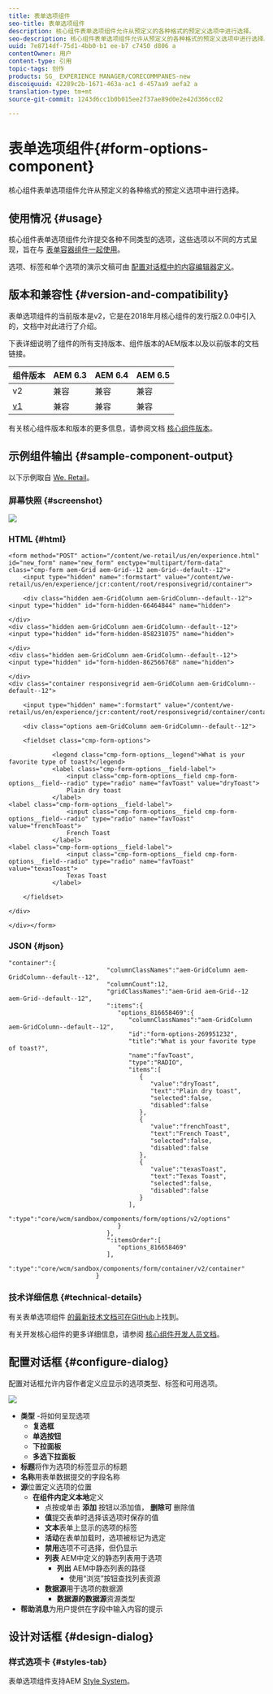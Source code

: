 ```yaml
---
title: 表单选项组件
seo-title: 表单选项组件
description: 核心组件表单选项组件允许从预定义的各种格式的预定义选项中进行选择。
seo-description: 核心组件表单选项组件允许从预定义的各种格式的预定义选项中进行选择。
uuid: 7e8714df-75d1-4bb0-b1 ee-b7 c7450 d806 a
contentOwner: 用户
content-type: 引用
topic-tags: 创作
products: SG_ EXPERIENCE MANAGER/CORECOMMPANES-new
discoiquuid: 42289c2b-1671-463a-ac1 d-457aa9 aefa2 a
translation-type: tm+mt
source-git-commit: 1243d6cc1b0b015ee2f37ae89d0e2e42d366cc02

---
```



# 表单选项组件{#form-options-component}

核心组件表单选项组件允许从预定义的各种格式的预定义选项中进行选择。

## 使用情况 {#usage}

核心组件表单选项组件允许提交各种不同类型的选项，这些选项以不同的方式呈现，旨在与 [表单容器组件一起使用](form-container.md)。

选项、标签和单个选项的演示文稿可由 [配置对话框中的内容编辑器定义](#configure-dialog)。

## 版本和兼容性 {#version-and-compatibility}

表单选项组件的当前版本是v2，它是在2018年月核心组件的发行版2.0.0中引入的，文档中对此进行了介绍。

下表详细说明了组件的所有支持版本、组件版本的AEM版本以及以前版本的文档链接。

| 组件版本 | AEM 6.3 | AEM 6.4 | AEM 6.5 |
|--- |--- |--- |--- |
| v2 | 兼容 | 兼容 | 兼容 |
| [v1](form-options-v1.md) | 兼容 | 兼容 | 兼容 |

有关核心组件版本和版本的更多信息，请参阅文档 [核心组件版本](versions.md)。

## 示例组件输出 {#sample-component-output}

以下示例取自 [We. Retail](https://helpx.adobe.com/experience-manager/6-5/sites/developing/using/we-retail.html)。

### 屏幕快照 {#screenshot}

![](assets/screen_shot_2018-01-12at113648.png)

### HTML {#html}

```
<form method="POST" action="/content/we-retail/us/en/experience.html" id="new_form" name="new_form" enctype="multipart/form-data" class="cmp-form aem-Grid aem-Grid--12 aem-Grid--default--12">
    <input type="hidden" name=":formstart" value="/content/we-retail/us/en/experience/jcr:content/root/responsivegrid/container">
    
    <div class="hidden aem-GridColumn aem-GridColumn--default--12">
<input type="hidden" id="form-hidden-66464844" name="hidden">

</div>
<div class="hidden aem-GridColumn aem-GridColumn--default--12">
<input type="hidden" id="form-hidden-858231075" name="hidden">

</div>
<div class="hidden aem-GridColumn aem-GridColumn--default--12">
<input type="hidden" id="form-hidden-862566768" name="hidden">

</div>
<div class="container responsivegrid aem-GridColumn aem-GridColumn--default--12">

    <input type="hidden" name=":formstart" value="/content/we-retail/us/en/experience/jcr:content/root/responsivegrid/container/container">
    
    <div class="options aem-GridColumn aem-GridColumn--default--12">

    <fieldset class="cmp-form-options">
        
            <legend class="cmp-form-options__legend">What is your favorite type of toast?</legend>
            <label class="cmp-form-options__field-label">
                <input class="cmp-form-options__field cmp-form-options__field--radio" type="radio" name="favToast" value="dryToast">
                Plain dry toast
            </label>
<label class="cmp-form-options__field-label">
                <input class="cmp-form-options__field cmp-form-options__field--radio" type="radio" name="favToast" value="frenchToast">
                French Toast
            </label>
<label class="cmp-form-options__field-label">
                <input class="cmp-form-options__field cmp-form-options__field--radio" type="radio" name="favToast" value="texasToast">
                Texas Toast
            </label>

    </fieldset>

</div>

</div></form>
```

### JSON {#json}

```
"container":{  
                           "columnClassNames":"aem-GridColumn aem-GridColumn--default--12",
                           "columnCount":12,
                           "gridClassNames":"aem-Grid aem-Grid--12 aem-Grid--default--12",
                           ":items":{  
                              "options_816658469":{  
                                 "columnClassNames":"aem-GridColumn aem-GridColumn--default--12",
                                 "id":"form-options-269951232",
                                 "title":"What is your favorite type of toast?",
                                 "name":"favToast",
                                 "type":"RADIO",
                                 "items":[  
                                    {  
                                       "value":"dryToast",
                                       "text":"Plain dry toast",
                                       "selected":false,
                                       "disabled":false
                                    },
                                    {  
                                       "value":"frenchToast",
                                       "text":"French Toast",
                                       "selected":false,
                                       "disabled":false
                                    },
                                    {  
                                       "value":"texasToast",
                                       "text":"Texas Toast",
                                       "selected":false,
                                       "disabled":false
                                    }
                                 ],
                                 ":type":"core/wcm/sandbox/components/form/options/v2/options"
                              }
                           },
                           ":itemsOrder":[  
                              "options_816658469"
                           ],
                           ":type":"core/wcm/sandbox/components/form/container/v2/container"
                        }
```

### 技术详细信息 {#technical-details}

有关表单选项组件 [的最新技术文档可在GitHub](https://github.com/adobe/aem-core-wcm-components/blob/master/content/src/content/jcr_root/apps/core/wcm/components/form/options/v2/options)上找到。

有关开发核心组件的更多详细信息，请参阅 [核心组件开发人员文档](developing.md)。

## 配置对话框 {#configure-dialog}

配置对话框允许内容作者定义应显示的选项类型、标签和可用选项。

![](assets/screen_shot_2018-01-12at113153.png)

* **类型** -将如何呈现选项
   * **复选框**
   * **单选按钮**
   * **下拉面板**
   * **多选下拉面板**
* **标题**将作为选项的标签显示的标题
* **名称**用表单数据提交的字段名称
* **源**位置定义选项的位置
   * **在组件内定义本地**定义
      * 点按或单击 **添加** 按钮以添加值， **删除可** 删除值
      * **值**提交表单时选择该选项时保存的值
      * **文本**表单上显示的选项的标签
      * **活动**在表单加载时，选项被标记为选定
      * **禁用**选项不可选择，但仍显示
      * **列表** AEM中定义的静态列表用于选项
         * **列出** AEM中静态列表的路径
            * 使用“浏览”按钮查找列表资源
      * **数据源**用于选项的数据源
         * **数据源的数据源**资源类型
* **帮助消息**为用户提供在字段中输入内容的提示

## 设计对话框 {#design-dialog}

### 样式选项卡 {#styles-tab}

表单选项组件支持AEM [Style System](authoring.md#component-styling)。